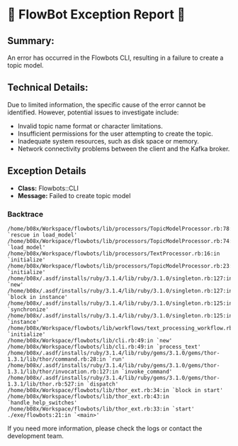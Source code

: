 # 🤖 FlowBot Exception Report 🤖


## Summary:
An error has occurred in the Flowbots CLI, resulting in a failure to create a topic model. 

## Technical Details:
Due to limited information, the specific cause of the error cannot be identified. However, potential issues to investigate include:
- Invalid topic name format or character limitations.
- Insufficient permissions for the user attempting to create the topic.
- Inadequate system resources, such as disk space or memory.
- Network connectivity problems between the client and the Kafka broker.


## Exception Details

- **Class:** Flowbots::CLI
- **Message:** Failed to create topic model

### Backtrace

```
/home/b08x/Workspace/flowbots/lib/processors/TopicModelProcessor.rb:78:in `rescue in load_model'
/home/b08x/Workspace/flowbots/lib/processors/TopicModelProcessor.rb:74:in `load_model'
/home/b08x/Workspace/flowbots/lib/processors/TextProcessor.rb:16:in `initialize'
/home/b08x/Workspace/flowbots/lib/processors/TopicModelProcessor.rb:23:in `initialize'
/home/b08x/.asdf/installs/ruby/3.1.4/lib/ruby/3.1.0/singleton.rb:127:in `new'
/home/b08x/.asdf/installs/ruby/3.1.4/lib/ruby/3.1.0/singleton.rb:127:in `block in instance'
/home/b08x/.asdf/installs/ruby/3.1.4/lib/ruby/3.1.0/singleton.rb:125:in `synchronize'
/home/b08x/.asdf/installs/ruby/3.1.4/lib/ruby/3.1.0/singleton.rb:125:in `instance'
/home/b08x/Workspace/flowbots/lib/workflows/text_processing_workflow.rb:17:in `initialize'
/home/b08x/Workspace/flowbots/lib/cli.rb:49:in `new'
/home/b08x/Workspace/flowbots/lib/cli.rb:49:in `process_text'
/home/b08x/.asdf/installs/ruby/3.1.4/lib/ruby/gems/3.1.0/gems/thor-1.3.1/lib/thor/command.rb:28:in `run'
/home/b08x/.asdf/installs/ruby/3.1.4/lib/ruby/gems/3.1.0/gems/thor-1.3.1/lib/thor/invocation.rb:127:in `invoke_command'
/home/b08x/.asdf/installs/ruby/3.1.4/lib/ruby/gems/3.1.0/gems/thor-1.3.1/lib/thor.rb:527:in `dispatch'
/home/b08x/Workspace/flowbots/lib/thor_ext.rb:34:in `block in start'
/home/b08x/Workspace/flowbots/lib/thor_ext.rb:43:in `handle_help_switches'
/home/b08x/Workspace/flowbots/lib/thor_ext.rb:33:in `start'
./exe/flowbots:21:in `<main>'
```

If you need more information, please check the logs or contact the development team.
